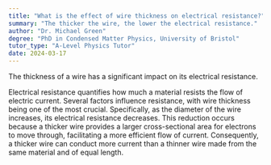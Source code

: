 ```yaml
---
title: "What is the effect of wire thickness on electrical resistance?"
summary: "The thicker the wire, the lower the electrical resistance."
author: "Dr. Michael Green"
degree: "PhD in Condensed Matter Physics, University of Bristol"
tutor_type: "A-Level Physics Tutor"
date: 2024-03-17
---
```


The thickness of a wire has a significant impact on its electrical resistance.

Electrical resistance quantifies how much a material resists the flow of electric current. Several factors influence resistance, with wire thickness being one of the most crucial. Specifically, as the diameter of the wire increases, its electrical resistance decreases. This reduction occurs because a thicker wire provides a larger cross-sectional area for electrons to move through, facilitating a more efficient flow of current. Consequently, a thicker wire can conduct more current than a thinner wire made from the same material and of equal length.
    